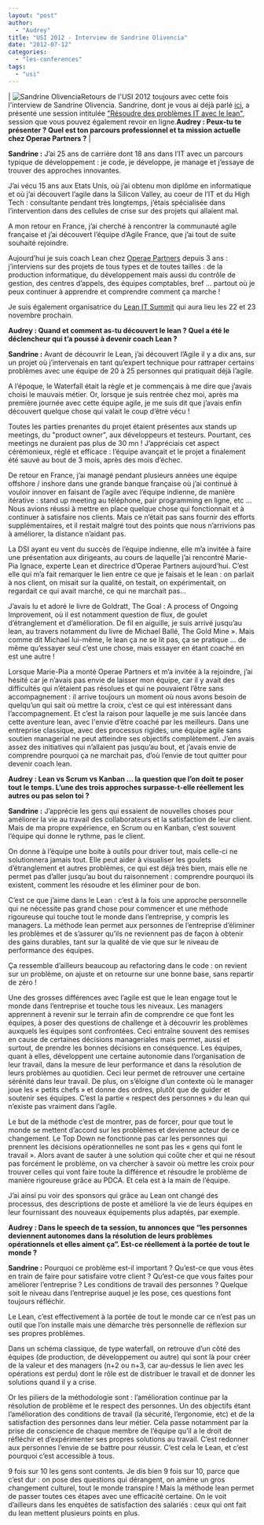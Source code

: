 ```yaml
---
layout: "post"
author: 
  - "Audrey"
title: "USI 2012 - Interview de Sandrine Olivencia"
date: "2012-07-12"
categories: 
  - "les-conferences"
tags: 
  - "usi"
---
```


| ![](/assets/2012/07/2012-07-12-usi-2012-interview-de-sandrine-olivencia/sandrine-olivencia.jpg "Sandrine Olivencia")Retours de l'USI 2012 toujours avec cette fois l'interview de Sandrine Olivencia. Sandrine, dont je vous ai déjà parlé [ici](http://www.duchess-france.org/retour-sur-lusi-une-conference-definitivement-differente/ "Retour sur l'USI 2012"), a présenté une session intitulée ["Résoudre des problèmes IT avec le lean"](http://www.usievents.com/fr/conferences/11-paris-usi-2012/sessions/1046-resoudre-des-problemes-it-avec-le-lean "USI 2012 - Résoudre des problèmes IT avec le lean"), session que vous pouvez également revoir en ligne.**Audrey : Peux-tu te présenter ? Quel est ton parcours professionnel et ta mission actuelle chez Operae Partners ?** |

**Sandrine :** J’ai 25 ans de carrière dont 18 ans dans l’IT avec un parcours typique de développement : je code, je développe, je manage et j’essaye de trouver des approches innovantes.

J’ai vécu 15 ans aux Etats Unis, où j’ai obtenu mon diplôme en informatique et où j’ai découvert l’agile dans la Silicon Valley, au coeur de l’IT et du High Tech : consultante pendant très longtemps, j’étais spécialisée dans l’intervention dans des cellules de crise sur des projets qui allaient mal.

A mon retour en France, j’ai cherché à rencontrer la communauté agile française et j’ai découvert l’équipe d’Agile France, que j’ai tout de suite souhaité rejoindre.

Aujourd’hui je suis coach Lean chez [Operae Partners](http://www.operaepartners.fr/ "OperaePartners") depuis 3 ans : j’interviens sur des projets de tous types et de toutes tailles : de la production informatique, du développement mais aussi du contrôle de gestion, des centres d’appels, des équipes comptables, bref … partout où je peux continuer à apprendre et comprendre comment ça marche !

Je suis également organisatrice du [Lean IT Summit](http://www.lean-it-summit.com/ "Lean IT Summit") qui aura lieu les 22 et 23 novembre prochain.

**Audrey : Quand et comment as-tu découvert le lean ? Quel a été le déclencheur qui t’a poussé à devenir coach Lean ?**

**Sandrine :** Avant de découvrir le Lean, j’ai découvert l’Agile il y a dix ans, sur un projet où j’intervenais en tant qu’expert technique pour rattraper certains problèmes avec une équipe de 20 à 25 personnes qui pratiquait déjà l’agile.

A l’époque, le Waterfall était la règle et je commençais à me dire que j’avais choisi le mauvais métier. Or, lorsque je suis rentrée chez moi, après ma première journée avec cette équipe agile, je me suis dit que j’avais enfin découvert quelque chose qui valait le coup d’être vécu !

Toutes les parties prenantes du projet étaient présentes aux stands up meetings, du "product owner", aux développeurs et testeurs. Pourtant, ces meetings ne duraient pas plus de 30 mn ! J’appréciais cet aspect cérémonieux, réglé et efficace : l’équipe avançait et le projet a finalement été sauvé au bout de 3 mois, après des mois d’échec.

De retour en France, j’ai managé pendant plusieurs années une équipe offshore / inshore dans une grande banque française où j’ai continué à vouloir innover en faisant de l’agile avec l’équipe indienne, de manière itérative : stand up meeting au téléphone, pair programming en ligne, etc … Nous avions réussi à mettre en place quelque chose qui fonctionnait et à continuer à satisfaire nos clients. Mais ce n’était pas sans fournir des efforts supplémentaires, et il restait malgré tout des points que nous n’arrivions pas à améliorer, la distance n’aidant pas.

La DSI ayant eu vent du succès de l’équipe indienne, elle m’a invitée à faire une présentation aux dirigeants, au cours de laquelle j’ai rencontré Marie-Pia Ignace, experte Lean et directrice d’Operae Partners aujourd’hui. C’est elle qui m’a fait remarquer le lien entre ce que je faisais et le lean : on parlait à nos client, on misait sur la qualité, on testait, on expérimentait, on regardait ce qui avait marché, ce qui ne marchait pas…

J’avais lu et adoré le livre de Goldratt, The Goal : A process of Ongoing Improvement, où il est notamment question de flux, de goulet d’étranglement et d’amélioration. De fil en aiguille, je suis arrivé jusqu’au lean, au travers notamment du livre de Michael Ballé, The Gold Mine ». Mais comme dit Michael lui-même, le lean ça ne se lit pas, ça se pratique … de même qu’essayer seul c’est une chose, mais essayer en étant coaché en est une autre !

Lorsque Marie-Pia a monté Operae Partners et m’a invitée à la rejoindre, j’ai hésité car je n’avais pas envie de laisser mon équipe, car il y avait des difficultés qui n’étaient pas résolues et qui ne pouvaient l’être sans accompagnement : il arrive toujours un moment où nous avons besoin de quelqu’un qui sait où mettre la croix, c’est ce qui est intéressant dans l’accompagnement. Et c’est la raison pour laquelle je me suis lancée dans cette aventure lean, avec l'envie d’être coaché par les meilleurs. Dans une entreprise classique, avec des processus rigides, une équipe agile sans soutien managerial ne peut atteindre ses objectifs complètement. J’en avais assez des initiatives qui n’allaient pas jusqu’au bout, et j’avais envie de comprendre pourquoi ça ne marchait pas, d’où l’envie de tout quitter pour devenir coach lean.

**Audrey : Lean vs Scrum vs Kanban ... la question que l’on doit te poser tout le temps. L’une des trois approches surpasse-t-elle réellement les autres ou pas selon toi ?**

**Sandrine :** J’apprécie les gens qui essaient de nouvelles choses pour améliorer la vie au travail des collaborateurs et la satisfaction de leur client. Mais de ma propre expérience, en Scrum ou en Kanban, c’est souvent l’équipe qui donne le rythme, pas le client.

On donne à l’équipe une boite à outils pour driver tout, mais celle-ci ne solutionnera jamais tout. Elle peut aider à visualiser les goulets d’étranglement et autres problèmes, ce qui est déjà très bien, mais elle ne permet pas d’aller jusqu’au bout du raisonnement : comprendre pourquoi ils existent, comment les résoudre et les éliminer pour de bon.

C’est ce que j’aime dans le Lean : c’est à la fois une approche personnelle qui ne nécessite pas grand chose pour commencer et une méthode rigoureuse qui touche tout le monde dans l’entreprise, y compris les managers. La méthode lean permet aux personnes de l’entreprise d’éliminer les problèmes et de s’assurer qu’ils ne reviennent pas de façon à obtenir des gains durables, tant sur la qualité de vie que sur le niveau de performance des équipes.

Ça ressemble d’ailleurs beaucoup au refactoring dans le code : on revient sur un problème, on ajuste et on retourne sur une bonne base, sans repartir de zéro !

Une des grosses différences avec l’agile est que le lean engage tout le monde dans l’entreprise et touche tous les niveaux. Les managers apprennent à revenir sur le terrain afin de comprendre ce que font les équipes, à poser des questions de challenge et à découvrir les problèmes auxquels les équipes sont confrontées. Ceci entraîne souvent des remises en cause de certaines décisions manageriales mais permet, aussi et surtout, de prendre les bonnes décisions en conséquence. Les équipes, quant à elles, développent une certaine autonomie dans l’organisation de leur travail, dans la mesure de leur performance et dans la résolution de leurs problèmes au quotidien. Ceci leur permet de retrouver une certaine sérénité dans leur travail. De plus, on s’éloigne d’un contexte où le manager joue les « petits chefs » et donne des ordres, plutôt que de guider et soutenir ses équipes. C’est la partie « respect des personnes » du lean qui n’existe pas vraiment dans l’agile.

Le but de la méthode c’est de montrer, pas de forcer, pour que tout le monde se mettent d’accord sur les problèmes et devienne acteur de ce changement. Le Top Down ne fonctionne pas car les personnes qui prennent les décisions opérationnelles ne sont pas les « gens qui font le travail ». Alors avant de sauter à une solution qui coûte cher et qui ne résout pas forcément le problème, on va chercher à savoir où mettre les croix pour trouver celles qui vont faire toute la différence et résoudre le problème de manière rigoureuse grâce au PDCA. Et cela est à la main de l’équipe.

J’ai ainsi pu voir des sponsors qui grâce au Lean ont changé des processus, des descriptions de poste et amélioré la vie de leurs équipes en leur fournissant des nouveaux équipements plus adaptés, par exemple.

**Audrey : Dans le speech de ta session, tu annonces que “les personnes deviennent autonomes dans la résolution de leurs problèmes opérationnels et elles aiment ça”. Est-ce réellement à la portée de tout le monde ?**

**Sandrine :** Pourquoi ce problème est-il important ? Qu’est-ce que vous êtes en train de faire pour satisfaire votre client ? Qu’est-ce que vous faites pour améliorer l’entreprise ? Les conditions de travail des personnes ? Quelque soit le niveau dans l’entreprise auquel je les pose, ces questions font toujours réfléchir.

Le Lean, c’est effectivement à la portée de tout le monde car ce n’est pas un outil que l’on installe mais une démarche très personnelle de réflexion sur ses propres problèmes.

Dans un schéma classique, de type waterfall, on retrouve d’un côté des équipes (de production, de développement ou autre) qui sont là pour créer de la valeur et des managers (n+2 ou n+3, car au-dessus le lien avec les opérations est perdu) dont le rôle est de distribuer le travail et de donner les solutions quand il y a crise.

Or les piliers de la méthodologie sont : l’amélioration continue par la résolution de problème et le respect des personnes. Un des objectifs étant l’amélioration des conditions de travail (la sécurité, l’ergonomie, etc) et de la satisfaction des personnes dans leur métier. Cela passe notamment par la prise de conscience de chaque membre de l’équipe qu’il a le droit de réfléchir et d’expérimenter ses propres solutions au travail. C’est redonner aux personnes l’envie de se battre pour réussir. C’est cela le Lean, et c’est pourquoi c’est accessible à tous.

9 fois sur 10 les gens sont contents. Je dis bien 9 fois sur 10, parce que c’est dur : on pose des questions qui dérangent, on amène un gros changement culturel, tout le monde transpire ! Mais la méthode lean permet de passer toutes ces étapes avec une efficacité certaine. On le voit d’ailleurs dans les enquêtes de satisfaction des salariés : ceux qui ont fait du lean mettent plusieurs points en plus.
